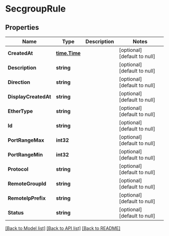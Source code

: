 # SecgroupRule

## Properties
Name | Type | Description | Notes
------------ | ------------- | ------------- | -------------
**CreatedAt** | [**time.Time**](time.Time.md) |  | [optional] [default to null]
**Description** | **string** |  | [optional] [default to null]
**Direction** | **string** |  | [optional] [default to null]
**DisplayCreatedAt** | **string** |  | [optional] [default to null]
**EtherType** | **string** |  | [optional] [default to null]
**Id** | **string** |  | [optional] [default to null]
**PortRangeMax** | **int32** |  | [optional] [default to null]
**PortRangeMin** | **int32** |  | [optional] [default to null]
**Protocol** | **string** |  | [optional] [default to null]
**RemoteGroupId** | **string** |  | [optional] [default to null]
**RemoteIpPrefix** | **string** |  | [optional] [default to null]
**Status** | **string** |  | [optional] [default to null]

[[Back to Model list]](../README.md#documentation-for-models) [[Back to API list]](../README.md#documentation-for-api-endpoints) [[Back to README]](../README.md)


